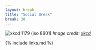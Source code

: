 ```yaml
---
layout: break
title: "Social Break"
break: 30
---
```


![xkcd 1179 (iso 8601)](https://imgs.xkcd.com/comics/iso_8601_2x.png)
*Image credit: [xkcd](https://xkcd.com/)*

{% include links.md %}
